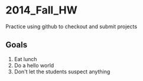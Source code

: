 2014_Fall_HW
============

Practice using github to checkout and submit projects

Goals
-----

1. Eat lunch
2. Do a hello world
3. Don't let the students suspect anything